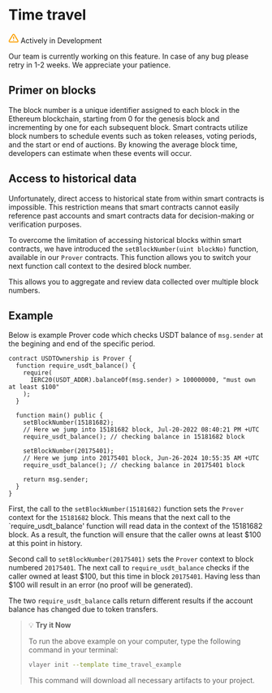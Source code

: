 # Time travel 

<div class="feature-card feature-in-dev">
  <div class="title">
    <svg width="20" height="20" viewBox="0 0 20 20" fill="none" xmlns="http://www.w3.org/2000/svg">
    <path d="M8.57499 3.21665L1.51665 15C1.37113 15.252 1.29413 15.5377 1.29331 15.8288C1.2925 16.1198 1.3679 16.4059 1.51201 16.6588C1.65612 16.9116 1.86392 17.1223 2.11474 17.2699C2.36556 17.4174 2.65065 17.4968 2.94165 17.5H17.0583C17.3493 17.4968 17.6344 17.4174 17.8852 17.2699C18.136 17.1223 18.3439 16.9116 18.488 16.6588C18.6321 16.4059 18.7075 16.1198 18.7067 15.8288C18.7058 15.5377 18.6288 15.252 18.4833 15L11.425 3.21665C11.2764 2.97174 11.0673 2.76925 10.8176 2.62872C10.568 2.48819 10.2864 2.41437 9.99999 2.41437C9.71354 2.41437 9.43193 2.48819 9.18232 2.62872C8.93272 2.76925 8.72355 2.97174 8.57499 3.21665V3.21665Z" stroke="#FCA004" stroke-width="2" stroke-linecap="round" stroke-linejoin="round"/>
    <path d="M10 7.5V10.8333" stroke="#FCA004" stroke-width="2" stroke-linecap="round" stroke-linejoin="round"/>
    <path d="M10 14.1667H10.0083" stroke="#FCA004" stroke-width="2" stroke-linecap="round" stroke-linejoin="round"/>
    </svg>
    Actively in Development
  </div>
  <p>Our team is currently working on this feature. In case of any bug please retry in 1-2 weeks. We appreciate your patience. </p>
</div>

## Primer on blocks
The block number is a unique identifier assigned to each block in the Ethereum blockchain, starting from 0 for the genesis block and incrementing by one for each subsequent block. Smart contracts utilize block numbers to schedule events such as token releases, voting periods, and the start or end of auctions. By knowing the average block time, developers can estimate when these events will occur.

## Access to historical data 
Unfortunately, direct access to historical state from within smart contracts is impossible. This restriction means that smart contracts cannot easily reference past accounts and smart contracts data for decision-making or verification purposes.

To overcome the limitation of accessing historical blocks within smart contracts, we have introduced the `setBlockNumber(uint blockNo)` function, available in our `Prover` contracts. This function allows you to switch your next function call context to the desired block number.

This allows you to aggregate and review data collected over multiple block numbers. 

## Example
Below is example Prover code which checks USDT balance of `msg.sender` at the begining and end of the specific period.

```solidity
contract USDTOwnership is Prover {
  function require_usdt_balance() {
    require(
      IERC20(USDT_ADDR).balanceOf(msg.sender) > 100000000, "must own at least $100"
    );
  }
  
  function main() public {
    setBlockNumber(15181682); 
    // Here we jump into 15181682 block, Jul-20-2022 08:40:21 PM +UTC 
    require_usdt_balance(); // checking balance in 15181682 block

    setBlockNumber(20175401); 
    // Here we jump into 20175401 block, Jun-26-2024 10:55:35 AM +UTC 
    require_usdt_balance(); // checking balance in 20175401 block
    
    return msg.sender;
  }
}
```

First, the call to the `setBlockNumber(15181682)` function sets the `Prover` context for the `15181682` block. This means that the next call to the `require_usdt_balance' function will read data in the context of the 15181682 block. As a result, the function will ensure that the caller owns at least $100 at this point in history.

Second call to `setBlockNumber(20175401)` sets the `Prover` context to block numbered `20175401`. The next call to `require_usdt_balance` checks if the caller owned at least $100, but this time in block `20175401`. Having less than $100 will result in an error (no proof will be generated).

The two `require_usdt_balance` calls return different results if the account balance has changed due to token transfers. 

> 💡  **Try it Now**
> 
> To run the above example on your computer, type the following command in your terminal:
> 
> ```bash
> vlayer init --template time_travel_example
> ```
> 
> This command will download all necessary artifacts to your project.
